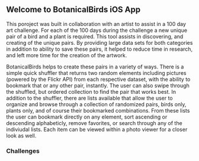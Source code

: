 ## Welcome to BotanicalBirds iOS App

This poroject was built in collaboration with an artist to assist in a 100 day art challenge. For each of the 100 days during the challenge a new unique pair of a bird and a plant is required. This tool assists in discovering, and creating of the unique pairs. By providing large data sets for both categories in addition to ability to save these pairs, it helped to reduce time in research, and left more time for the creation of the artwork.

BotanicalBirds helps to create these pairs in a variety of ways. There is a simple quick shuffler that returns two random elements including pictures (powered by the Flickr API) from each respective dataset, with the ability to bookmark that or any other pair, instantly. The user can also swipe through the shuffled, but ordered collection to find the pair that works best. In addition to the shuffler, there are lists available that allow the user to organize and browse through a collection of randomized pairs, birds only, plants only, and of course their bookmarked combinations. From these lists the user can bookmark directly on any element, sort ascending or descending alphabeticly, remove favorites, or search through any of the indiviudal lists. Each item can be viewed within a photo viewer for a closer look as well.

### Challenges
